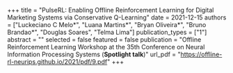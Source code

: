 +++
title = "PulseRL: Enabling Offline Reinforcement Learning for Digital Marketing Systems via Conservative Q-Learning"
date = 2021-12-15
authors = ["Luckeciano C Melo*", "Luana Martins*", "Bryan Oliveira*", "Bruno Brandao*", "Douglas Soares", "Telma Lima"]
publication_types = ["1"]
abstract = ""
selected = false
featured = false
publication = "Offline Reinforcement Learning Workshop at the 35th Conference on Neural Information Processing Systems (**Spotlight talk**)"
url_pdf = "https://offline-rl-neurips.github.io/2021/pdf/9.pdf"
+++
